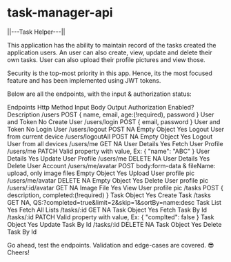 # task-manager-api
||---Task Helper---||

This application has the ability to maintain record of the tasks created the application users. An user can also create, view, update and delete their own tasks.
User can also upload their profile pictures and view those.

Security is the top-most priority in this app. Hence, its the most focused feature and has been implemented using JWT tokens.

Below are all the endpoints, with the input & authorization status:

Endpoints             Http Method                  Input Body                            Output                Authorization Enabled?              Description
/users                   POST       { name, email, age:(!required), password }       User and Token                      No                        Create User
/users/login             POST                { email, password }                     User and Token                      No                        Login User
/users/logout            POST                          NA                             Empty Object                       Yes              Logout User from current device
/users/logoutAll         POST                          NA                             Empty Object                       Yes               Logout User from all devices
/users/me                GET                           NA                             User Details                       Yes                    Fetch User Profile 
/users/me               PATCH       Valid property with value, Ex: { "name": "ABC" }  User Details                       Yes                    Update User Profile
/users/me               DELETE                         NA                             User Details                       Yes                    Delete User Account
/users/me/avatar         POST    body:form-data & fileName: upload, only image files  Empty Object                       Yes                  Upload User profile pic
/users/me/avatar        DELETE                         NA                             Empty Object                       Yes                  Delete User profile pic
/users/:id/avatar        GET                           NA                              Image File                        Yes                    View User profile pic
/tasks                   POST         { description, completed:(!required) }           Task Object                       Yes                       Create Task
/tasks                   GET   NA, QS:?completed=true&limit=2&skip=1&sortBy=name:desc  Task List                         Yes                    Fetch All Lists
/tasks/:id               GET                           NA                              Task Object                       Yes                    Fetch Task By Id
/tasks/:id              PATCH    Valid property with value, Ex: { "complted": false }  Task Object                       Yes                    Update Task By Id
/tasks/:id              DELETE                         NA                              Task Object                       Yes                    Delete Task By Id


Go ahead, test the endpoints. Validation and edge-cases are covered. 😎 Cheers!
